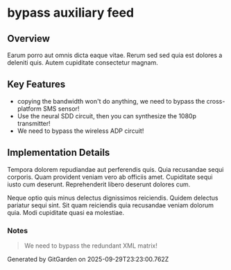 # bypass auxiliary feed

## Overview
Earum porro aut omnis dicta eaque vitae. Rerum sed sed quia est dolores a deleniti quis. Autem cupiditate consectetur magnam.

## Key Features
- copying the bandwidth won't do anything, we need to bypass the cross-platform SMS sensor!
- Use the neural SDD circuit, then you can synthesize the 1080p transmitter!
- We need to bypass the wireless ADP circuit!

## Implementation Details
Tempora dolorem repudiandae aut perferendis quis. Quia recusandae sequi corporis. Quam provident veniam vero ab officiis amet. Cupiditate sequi iusto cum deserunt. Reprehenderit libero deserunt dolores cum.
 Neque optio quis minus delectus dignissimos reiciendis. Quidem delectus pariatur sequi sint. Sit quam reiciendis quia recusandae veniam dolorum quia. Modi cupiditate quasi ea molestiae.

### Notes
> We need to bypass the redundant XML matrix!

Generated by GitGarden on 2025-09-29T23:23:00.762Z